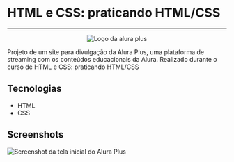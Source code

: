# HTML e CSS: praticando HTML/CSS

<hr>

<p align="center"> <img src="https://github.com/MonicaHillman/aluraplus/blob/aula04/img/Logo.png?raw=true" alt="Logo da alura plus"> </p>
<p>Projeto de um site para divulgação da Alura Plus, uma plataforma de streaming com os conteúdos educacionais da Alura. Realizado durante o curso de HTML e CSS: praticando HTML/CSS</p>

## Tecnologias
* HTML
* CSS

## Screenshots
![Screenshot da tela inicial do Alura Plus](https://imgur.com/nKUf7MK.png)
